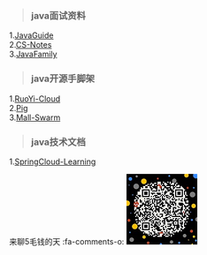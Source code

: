 >### java面试资料
   
1.[JavaGuide](https://snailclimb.gitee.io/javaguide/#/)  
2.[CS-Notes](https://cyc2018.github.io/CS-Notes/#/)  
3.[JavaFamily](https://github.com/AobingJava/JavaFamily)
>### java开源手脚架

1.[RuoYi-Cloud](https://gitee.com/y_project/RuoYi-Cloud)  
2.[Pig](https://gitee.com/log4j/pig)  
3.[Mall-Swarm](https://github.com/macrozheng/mall-swarm)  
>### java技术文档  

1.[SpringCloud-Learning](https://github.com/macrozheng/springcloud-learning)  

来聊5毛钱的天 :fa-comments-o: 
![](logo/weixin.jpg)
